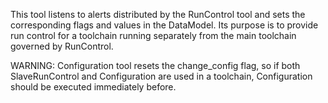 This tool listens to alerts distributed by the RunControl tool and sets the
corresponding flags and values in the DataModel. Its purpose is to provide run
control for a toolchain running separately from the main toolchain governed by
RunControl.

WARNING: Configuration tool resets the change\_config flag, so if
both SlaveRunControl and Configuration are used in a toolchain, Configuration
should be executed immediately before.
